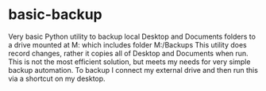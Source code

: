 # basic-backup
Very basic Python utility to backup local Desktop and Documents folders to a drive mounted at M: which includes folder M:/Backups
This utility does record changes, rather it copies all of Desktop and Documents when run. This is not the most efficient solution, but meets my needs for very simple backup automation.
To backup I connect my external drive and then run this via a shortcut on my desktop.
